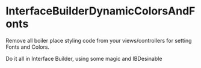 # InterfaceBuilderDynamicColorsAndFonts

Remove all boiler place styling code from your views/controllers for setting Fonts and Colors. 

Do it all in Interface Builder, using some magic and IBDesinable
